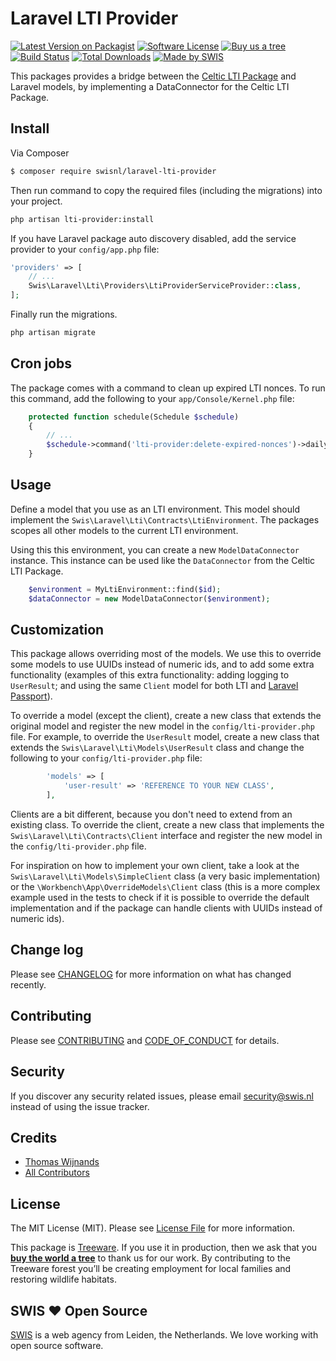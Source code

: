 # Laravel LTI Provider

[![Latest Version on Packagist][ico-version]][link-packagist]
[![Software License][ico-license]](LICENSE.md)
[![Buy us a tree][ico-treeware]][link-treeware]
[![Build Status][ico-github-actions]][link-github-actions]
[![Total Downloads][ico-downloads]][link-downloads]
[![Made by SWIS][ico-swis]][link-swis]

This packages provides a bridge between the [Celtic LTI Package](https://github.com/celtic-project/LTI-PHP) and Laravel
models, by implementing a DataConnector for the Celtic LTI Package.

## Install

Via Composer

``` bash
$ composer require swisnl/laravel-lti-provider
```

Then run command to copy the required files (including the migrations) into your project.

```bash
php artisan lti-provider:install
```

If you have Laravel package auto discovery disabled, add the service provider to your `config/app.php` file:

```php
'providers' => [
    // ...
    Swis\Laravel\Lti\Providers\LtiProviderServiceProvider::class,
];
```

Finally run the migrations.

```bash
php artisan migrate
```

## Cron jobs

The package comes with a command to clean up expired LTI nonces. To run this command, add the following to your
`app/Console/Kernel.php` file:

```php
    protected function schedule(Schedule $schedule)
    {
        // ...
        $schedule->command('lti-provider:delete-expired-nonces')->daily();
    }
```

## Usage

Define a model that you use as an LTI environment. This model should implement the 
`Swis\Laravel\Lti\Contracts\LtiEnvironment`. The packages scopes all other models to the current LTI environment. 

Using this this environment, you can create a new `ModelDataConnector` instance. This instance can be used like the
`DataConnector` from the Celtic LTI Package.

```php
    $environment = MyLtiEnvironment::find($id);
    $dataConnector = new ModelDataConnector($environment);
```

## Customization

This package allows overriding most of the models. We use this to override some models to use UUIDs instead of numeric
ids, and to add some extra functionality (examples of this extra functionality: adding logging to `UserResult`; and
using the same `Client` model for both LTI and [Laravel Passport](https://laravel.com/docs/10.x/passport)). 

To override a model (except the client), create a new class that extends the original model and register the new model
in the `config/lti-provider.php` file. For example, to override the `UserResult` model, create a new class that extends
the `Swis\Laravel\Lti\Models\UserResult` class and change the following to your `config/lti-provider.php` file:

```php
        'models' => [
            'user-result' => 'REFERENCE TO YOUR NEW CLASS',
        ],
```

Clients are a bit different, because you don't need to extend from an existing class. To override the client, create a
new class that implements the `Swis\Laravel\Lti\Contracts\Client` interface and register the new model in the
`config/lti-provider.php` file.

For inspiration on how to implement your own client, take a look at the `Swis\Laravel\Lti\Models\SimpleClient` class
(a very basic implementation) or the `\Workbench\App\OverrideModels\Client` class (this is a more complex example used
in the tests to check if it is possible to override the default implementation and if the package can handle clients 
with UUIDs instead of numeric ids).

## Change log

Please see [CHANGELOG](CHANGELOG.md) for more information on what has changed recently.

## Contributing

Please see [CONTRIBUTING](CONTRIBUTING.md) and [CODE_OF_CONDUCT](CODE_OF_CONDUCT.md) for details.

## Security

If you discover any security related issues, please email security@swis.nl instead of using the issue tracker.

## Credits

- [Thomas Wijnands][link-author]
- [All Contributors][link-contributors]

## License

The MIT License (MIT). Please see [License File](LICENSE.md) for more information.

This package is [Treeware](https://treeware.earth). If you use it in production, then we ask that you [**buy the world a tree**][link-treeware] to thank us for our work. By contributing to the Treeware forest you’ll be creating employment for local families and restoring wildlife habitats.

## SWIS :heart: Open Source

[SWIS][link-swis] is a web agency from Leiden, the Netherlands. We love working with open source software. 

[ico-version]: https://img.shields.io/packagist/v/swisnl/laravel-lti-provider.svg?style=flat-square
[ico-license]: https://img.shields.io/badge/license-MIT-brightgreen.svg?style=flat-square
[ico-treeware]: https://img.shields.io/badge/Treeware-%F0%9F%8C%B3-lightgreen.svg?style=flat-square
[ico-github-actions]: https://img.shields.io/github/actions/workflow/status/swisnl/laravel-lti-provider/run-tests.yml?label=tests&branch=master&style=flat-square
[ico-downloads]: https://img.shields.io/packagist/dt/swisnl/laravel-lti-provider.svg?style=flat-square
[ico-swis]: https://img.shields.io/badge/%F0%9F%9A%80-made%20by%20SWIS-%230737A9.svg?style=flat-square

[link-packagist]: https://packagist.org/packages/swisnl/laravel-lti-provider
[link-github-actions]: https://github.com/swisnl/laravel-lti-provider/actions/workflows/run-tests.yml
[link-downloads]: https://packagist.org/packages/swisnl/laravel-lti-provider
[link-treeware]: https://plant.treeware.earth/swisnl/laravel-lti-provider
[link-author]: https://github.com/tommie1001
[link-contributors]: ../../contributors
[link-swis]: https://www.swis.nl
